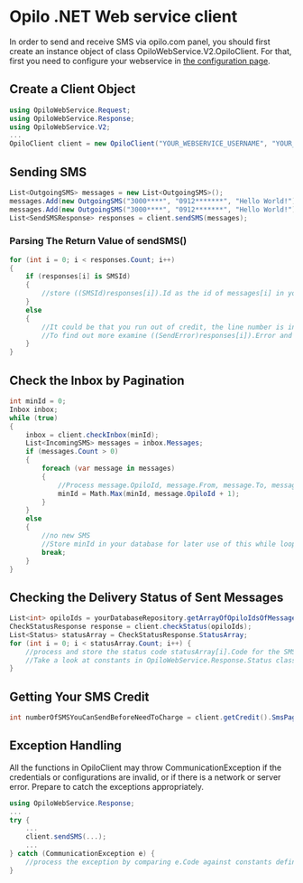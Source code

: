 # Opilo .NET Web service  client

In order to send and receive SMS via opilo.com panel, you should first create an instance object of class OpiloWebService.V2.OpiloClient.
For that, first you need to configure your webservice in [the configuration page](http://bpanel.opilo.com/api).
## Create a Client Object
```c#
using OpiloWebService.Request;
using OpiloWebService.Response;
using OpiloWebService.V2;
...
OpiloClient client = new OpiloClient("YOUR_WEBSERVICE_USERNAME", "YOUR_WEBSERVICE_PASSWORD");
```
## Sending SMS
```c#
List<OutgoingSMS> messages = new List<OutgoingSMS>();
messages.Add(new OutgoingSMS("3000****", "0912*******", "Hello World!"));
messages.Add(new OutgoingSMS("3000****", "0912*******", "Hello World!"));
List<SendSMSResponse> responses = client.sendSMS(messages);
```

### Parsing The Return Value of sendSMS()
```c#
for (int i = 0; i < responses.Count; i++)
{
	if (responses[i] is SMSId)
	{
		//store ((SMSId)responses[i]).Id as the id of messages[i] in your database and schedule for checking status if needed
	}
	else
	{
		//It could be that you run out of credit, the line number is invalid, or the receiver number is invalid.
        //To find out more examine ((SendError)responses[i]).Error and compare it against constants in SendError class
	}
}
```

## Check the Inbox by Pagination
```c#
int minId = 0;
Inbox inbox;
while (true)
{
    inbox = client.checkInbox(minId);
	List<IncomingSMS> messages = inbox.Messages;
    if (messages.Count > 0)
	{
        foreach (var message in messages)
		{
            //Process message.OpiloId, message.From, message.To, message.Text, and message.ReceivedAt and store them in your database
            minId = Math.Max(minId, message.OpiloId + 1);
        }
    }
	else
	{
        //no new SMS
        //Store minId in your database for later use of this while loop! You don't need to start from 0 tomorrow!
        break;
    }
}
```

## Checking the Delivery Status of Sent Messages
```c#
List<int> opiloIds = yourDatabaseRepository.getArrayOfOpiloIdsOfMessagesSentViaSendSMSFunction();
CheckStatusResponse response = client.checkStatus(opiloIds);
List<Status> statusArray = CheckStatusResponse.StatusArray;
for (int i = 0; i < statusArray.Count; i++) {
    //process and store the status code statusArray[i].Code for the SMS with Id opiloIds[i]
    //Take a look at constants in OpiloWebService.Response.Status class and their meanings
}
```

## Getting Your SMS Credit
```c#
int numberOfSMSYouCanSendBeforeNeedToCharge = client.getCredit().SmsPageCount;
```

## Exception Handling
All the functions in OpiloClient may throw CommunicationException if the credentials or configurations are invalid, or if there is a network or server error.
Prepare to catch the exceptions appropriately.

```c#
using OpiloWebService.Response;
...
try {
    ...
    client.sendSMS(...);
    ...
} catch (CommunicationException e) {
    //process the exception by comparing e.Code against constants defined in CommunicationException class.
}
```